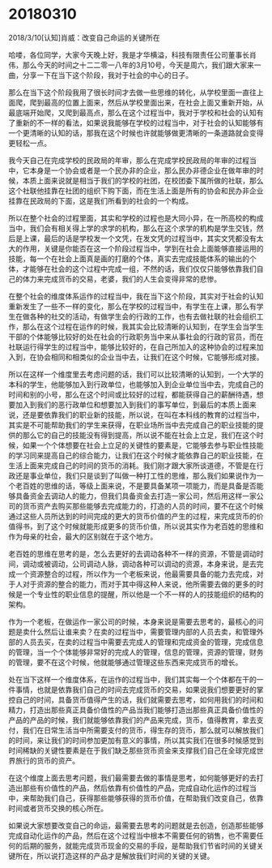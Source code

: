 # 20180310

2018/3/10[认知]肖威：改变自己命运的关键所在

哈喽，各位同学，大家今天晚上好，我是才华横溢，科技有限责任公司董事长肖伟，那么今天的时间之十二二零一八年的3月10号，今天是周六，我们跟大家来一曲，分享一下在当下这个阶段，我对于社会的中心的日子。

那么在当下这个阶段我用了很长时间才去做一些思维的转化，从学校里面一直往上面爬，爬到最高的位置上面来，然后从学校里面出来，在社会上面又重新开始，从最底端开始爬，又爬到最高点，那么在这个过程当中，我对于学校和社会的认知有了重新的不一样的看法，如果说我能够在学校的过程当中，对于社会的认知能够有一个更清晰的认知的话，那我在这个时候也许就能够做更清晰的一条道路就会变得更轻松一点。

我今天自己在完成学校的民政局的年审，那么在完成学校民政局的年审的过程当中，它本身是一个协会或者是一个民办非的企业，那么民办非德企业在做年审的时候，本质上面来说就是相当于我们的学校的社团，在校团委下属所做的社联，那么这个社联他挂靠在社团的组织下购下面，而在生活上面是所有的协会和民办非企业挂靠在民政局的下面，这是我们所看到的社会的一个构成。

所以在整个社会的过程里面，其实和学校的过程也是大同小异，在一所高校的构成当中，我们会有相关得上学的求学的机构，那么在这个求学的机构是学生交钱，然后是上课，最后的话是学校发一个文凭，在发文凭的过程当中，其实文凭都没有太大的作用，关键是你能否在这一个阶段过程当中，学到在社会上面能够直接运用的技能，每一个在社会上面真是画的打磨的个体，真实去完成技能体系的输出的个体，才能够在社会的这个过程中完成一组，不然的话，我们仅仅只能够依靠我们自己的体力来完成货币的交易，老婆，我们的人生会变得非常的悲惨。

在整个社会的维度体系运作的过程当中，我在当下这个阶段，其实对于社会的认知重新发生了一些不一样的变化，那么在学校的过程当中，有学生在上课，那么有学生在做各种的社交的活动，有做学生会的行政的工作，也有去做社联的社会组织工作，那么在这个过程在运作的时候，我其实会比较清晰的认知到，在学生会当学生干部的个体能够比较好的处在社会的行政职务当中来从事社会的行政的官员，而在社联运行得学生的过程当中，能够比较好的，在自己所加入的这种协会的过程来加入到，在协会相同和相类似的企业当中去，让我们在这个时候，它能够形成对接。

所以在这样一个维度里去考虑问题的话，我们可以比较清晰的认知到，一个大学的本科的学生，他能够加入到行政单位，也能够加入到企业单位当中去，完成自己的时间和别的小号，那么在这个时间或比较好的过程，都能获得自己的薪酬待遇，想要加入到我们的恶行政单位和想要加入到我们的事写单位，到最后的本质上面来说，还是要依靠我们的职业新的技能，所以说，在叫在本科线的教育的过程当中，其实是不可能帮助我们的学生来获得，在职业场所当中去完成自己的职业技能的提供的那么它的自己的技能没有得到提高，所以说不能在社会上立足，我们在这个时候，如果一个个体想要在社会上立足的关键性的要素是，它能够去参与职业性技能的学习同来提高自己的综合能力，让我们在这个时候才能依靠自己的职业技能，在生活上面来完成自己的时间的货币的消耗。我们刚才跟大家所谈道德，不管是在行政还是事业单位，我们只是谈到了叫做一种打工性的思维，那么我们如果说作为一个老百姓的思维的话，等级上面来说，不是要具备某项一项能力，而是具备是否能够具备资金去调动人的能力，但我们具备资金去打造一家公司，然后用这样一家公司的货币资产去购买那些能够去完成能力的，打造的人员的时间，要不在这个时候通过这些人员所达到的时间完成的更大的货币价值的产生的过程，来完成货币的价值得书，到了这个时候就能形成更多的货币价值，所以说其实作为老百姓的思维和作为母亲的社会，最大的区别就在于这个地方。

老百姓的思维在思考的是，怎么去更好的去调动各种不一样的资源，不管是调动时间，调动或被调动，公司调动人脉，调动各种可以调动的资源，本身来说，是去完成一个资源整合的过程，所以作为一个老板来说，他最需要具备的能力去完成，对于人对于资源的整合的能力，而对于其中得这种人来说，他所需要去做的更多的时候是一个专业性的职业信息的提醒，所以他是一个不一样的人的技能组织的结构的架构。

作为一个老板，在做运作一家公司的时候，本身来说是需要去思考的，最核心的问题是卖什么然后让谁来卖？在卖的过程当中，需要管理内部的人员去卖，和管理外部的人员去买，在卖的过程当中需要去完成人的管理和完成资金的管理，完成信息的管理，当一个个体能够非常好的完成人的管理，信息的管理，资源的管理，财务的管理，要不在这个时候，他就能够通过管理这些东西来完成货币的增长。

处在当下这样一个维度体系，在运作的过程当中，我们其实每一个个体都在干的一件事情，也就是依靠我们自己的时间去完成货币的交易，如果说我们想要更好的掌控自己的时间，具备货币值得产生的话，我们就需要去思考，如何用我们的时间和精力，打造出那些真正具备价值性的产品当我们能够打造出那些真正具备价值性的产品的产品的时候，我们就能够依靠我们的产品来完成，货币，值得教育，拿去支付，我们在日常生活当中所需要支付的货币，得生存的货币，那么就可以解放我们的时间，来让我们的时间参加更加有意义的事情，所以其实我们在很多时候感觉到时间稀缺的关键性要素是在于我们缺乏那些货币资金来支撑我们自己在全球完成世界旅行的货币的资产。

在这个维度上面去思考问题，我们最需要去做的事情是思考，如何能够更好的去打造出那些有价值性的产品，然后依靠有价值性的产品，完成自动化运作的过程当中，来帮助我们自己，获得那些能够获得的货币价值，在帮助我们改变自己，依靠时间或者货币交换的核心所在。

如果说大家想要改变自己的命运，最需要去思考的问题就是去创造，创造那些能够完成自动化运作的产品，然后在这个过程当中根本不需要任何的销售，也不需要任何的后期的服务，就能完成货币现金的交易的手段，是帮助我们节省时间的关键关键所在，所以说打造这样的产品才是解放我们时间的关键的关键。
